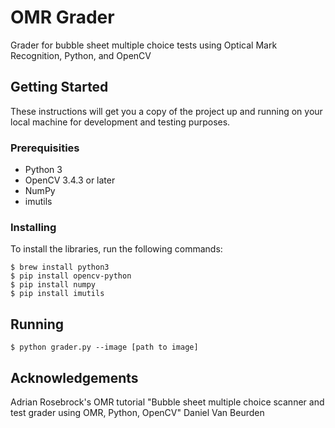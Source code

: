 # OMR Grader

Grader for bubble sheet multiple choice tests using Optical Mark Recognition, Python, and OpenCV

## Getting Started

These instructions will get you a copy of the project up and running on your local machine for development and testing purposes.

### Prerequisities

* Python 3
* OpenCV 3.4.3 or later
* NumPy
* imutils

### Installing
To install the libraries, run the following commands:
```
$ brew install python3
$ pip install opencv-python
$ pip install numpy
$ pip install imutils
```

## Running

`$ python grader.py --image [path to image]`

## Acknowledgements
Adrian Rosebrock's OMR tutorial "Bubble sheet multiple choice scanner and test grader using OMR, Python, OpenCV"
Daniel Van Beurden
